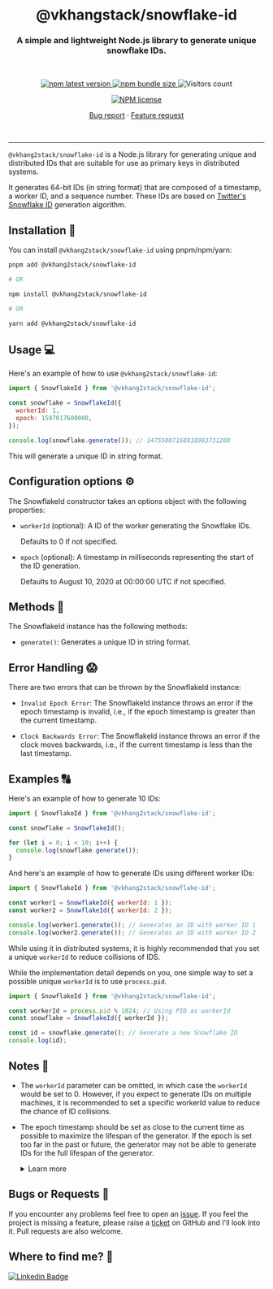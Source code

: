 <h1 align="center" style="border-bottom: none;"> @vkhangstack/snowflake-id</h1>
<h3 align="center">A simple and lightweight Node.js library to generate unique snowflake IDs.</h3>
<br />
<p align="center">
  <a href="https://www.npmjs.com/package/@vkhangstack/snowflake-id">
    <img alt="npm latest version" src="https://img.shields.io/npm/v/@vkhang2stack/snowflake-id/latest.svg">
  </a>
  <a href="https://www.npmjs.com/package/@vkhangstack/snowflake-id">
    <img alt="npm bundle size" src="https://img.shields.io/bundlephobia/min/@vkhang2stack/snowflake-id">
  </a>
  <img alt="Visitors count" src="https://visitor-badge.laobi.icu/badge?page_id=@vkhangstack~snowflake-id.visitor-badge&style=flat-square&color=0088cc">
  
  <p  align="center">
  <a href="https://www.npmjs.com/package/@vkhangstack/snowflake-id">
    <img alt="NPM license" src="https://img.shields.io/npm/l/@vkhang2stack/snowflake-id">
  </a>
  </p>
  </p>

  <p align="center">
    <a href="https://github.com/vkhangstack/snowflake-id/issues/new?template=bug_report.md">Bug report</a>
    ·
    <a href="https://github.com/vkhangstack/snowflake-id/issues/new?template=feature_request.md">Feature request</a>
  </p>
<br />
<hr />

`@vkhang2stack/snowflake-id` is a Node.js library for generating unique and distributed IDs that are suitable for use as primary keys in distributed systems.

It generates 64-bit IDs (in string format) that are composed of a timestamp, a worker ID, and a sequence number. These IDs are based on [Twitter's Snowflake ID](https://github.com/twitter-archive/snowflake/tree/snowflake-2010) generation algorithm.

<!--
> Read in detail about [what are Snowflake IDs](https://vkhangstack.io.vn/blog/slug/?ref=github-desc) -->

## Installation 🚀

You can install `@vkhang2stack/snowflake-id` using pnpm/npm/yarn:

```bash
pnpm add @vkhang2stack/snowflake-id

# OR

npm install @vkhang2stack/snowflake-id

# OR

yarn add @vkhang2stack/snowflake-id
```

## Usage 💻

Here's an example of how to use `@vkhang2stack/snowflake-id`:

```javascript
import { SnowflakeId } from '@vkhang2stack/snowflake-id';

const snowflake = SnowflakeId({
  workerId: 1,
  epoch: 1597017600000,
});

console.log(snowflake.generate()); // 14755887168818983731200
```

This will generate a unique ID in string format.

## Configuration options ⚙️

The SnowflakeId constructor takes an options object with the following properties:

- `workerId` (optional): A ID of the worker generating the Snowflake IDs.

  Defaults to 0 if not specified.

- `epoch` (optional): A timestamp in milliseconds representing the start of the ID generation.

  Defaults to August 10, 2020 at 00:00:00 UTC if not specified.

## Methods 🧮

The SnowflakeId instance has the following methods:

- `generate()`: Generates a unique ID in string format.

## Error Handling 😱

There are two errors that can be thrown by the SnowflakeId instance:

- `Invalid Epoch Error`: The SnowflakeId instance throws an error if the epoch timestamp is invalid, i.e., if the epoch timestamp is greater than the current timestamp.

- `Clock Backwards Error`: The SnowflakeId instance throws an error if the clock moves backwards, i.e., if the current timestamp is less than the last timestamp.

## Examples 🔠

Here's an example of how to generate 10 IDs:

```javascript
import { SnowflakeId } from '@vkhang2stack/snowflake-id';

const snowflake = SnowflakeId();

for (let i = 0; i < 10; i++) {
  console.log(snowflake.generate());
}
```

And here's an example of how to generate IDs using different worker IDs:

```javascript
import { SnowflakeId } from '@vkhang2stack/snowflake-id';

const worker1 = SnowflakeId({ workerId: 1 });
const worker2 = SnowflakeId({ workerId: 2 });

console.log(worker1.generate()); // Generates an ID with worker ID 1
console.log(worker2.generate()); // Generates an ID with worker ID 2
```

While using it in distributed systems, it is highly recommended that you set a unique `workerId` to reduce collisions of IDS.

While the implementation detail depends on you, one simple way to set a possible unique `workerId` is to use `process.pid`.

```javascript
import { SnowflakeId } from '@vkhang2stack/snowflake-id';

const workerId = process.pid % 1024; // Using PID as workerId
const snowflake = SnowflakeId({ workerId });

const id = snowflake.generate(); // Generate a new Snowflake ID
console.log(id);
```

## Notes 📝

- The `workerId` parameter can be omitted, in which case the `workerId` would be set to 0. However, if you expect to generate IDs on multiple machines, it is recommended to set a specific workerId value to reduce the chance of ID collisions.

- The epoch timestamp should be set as close to the current time as possible to maximize the lifespan of the generator. If the epoch is set too far in the past or future, the generator may not be able to generate IDs for the full lifespan of the generator.
  <details>
    <summary>Learn more</summary>
    <p>The epoch timestamp is used as the starting point for generating unique IDs. If the epoch timestamp is set too far in the past or future, it can limit the lifespan of the generator. This is because the timestamp portion of a generated ID is typically a smaller number of bits compared to the total number of bits in the ID, and as a result, the maximum value for the timestamp portion can be reached more quickly than the other portions.</p>
    <p>For example, if the epoch timestamp is set to January 1, 1970, which is the Unix epoch, and the generator is configured to use 41 bits for the timestamp portion, the maximum value for the timestamp portion would be reached in the year 2088. This means that after 2088, the generator would no longer be able to generate unique IDs.</p>
    <p>Therefore, it's important to set the epoch timestamp as close to the current time as possible to maximize the lifespan of the generator. This will ensure that the timestamp portion of the generated IDs will not reach their maximum value too quickly, allowing the generator to continue generating unique IDs for a longer period of time.</p>
  </details>

## Bugs or Requests 🐛

If you encounter any problems feel free to open an [issue](https://github.com/vkhangstack/snowflake-id/issues/new?template=bug_report.md). If you feel the project is missing a feature, please raise a [ticket](https://github.com/vkhangstack/snowflake-id/issues/new?template=feature_request.md) on GitHub and I'll look into it. Pull requests are also welcome.

## Where to find me? 👀

[![Linkedin Badge](https://img.shields.io/badge/-@vkhangstack-0e76a8?logo=Linkedin&logoColor=white)](https://linkedin.com/in/vkhangstack)
